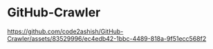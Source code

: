 # GitHub-Crawler




https://github.com/code2ashish/GitHub-Crawler/assets/83529996/ec4edb42-1bbc-4489-818a-9f51ecc568f2

